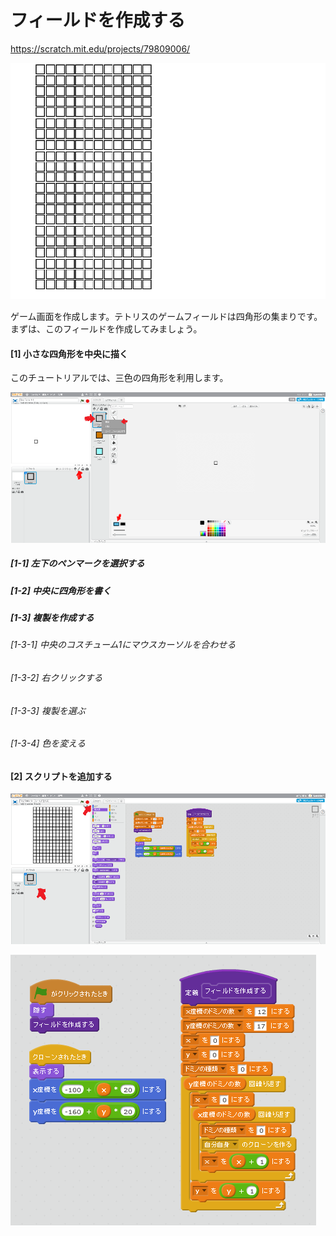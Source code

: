 # フィールドを作成する

https://scratch.mit.edu/projects/79809006/

![](board.png)

ゲーム画面を作成します。テトリスのゲームフィールドは四角形の集まりです。
まずは、このフィールドを作成してみましょう。


#### [1] 小さな四角形を中央に描く

このチュートリアルでは、三色の四角形を利用します。

![](b001.png)

##### [1-1] 左下のペンマークを選択する
##### [1-2] 中央に四角形を書く
##### [1-3] 複製を作成する
###### [1-3-1] 中央のコスチューム1にマウスカーソルを合わせる
###### [1-3-2] 右クリックする
###### [1-3-3] 複製を選ぶ
###### [1-3-4] 色を変える

#### [2] スクリプトを追加する
![](b002.png)


![](script.png)
